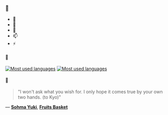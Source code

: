 ### 👋

- 🔭
- 🌱
- 💬
- 📫
- ⚡

#### 🧏

[![Most used languages](https://github-readme-stats-aynah.vercel.app/api/top-langs/?username=aynh&theme=solarized-dark&langs_count=6&layout=compact&hide_title=true)](https://github.com/anuraghazra/github-readme-stats#gh-dark-mode-only)
[![Most used languages](https://github-readme-stats-aynah.vercel.app/api/top-langs/?username=aynh&theme=solarized-light&langs_count=6&layout=compact&hide_title=true)](https://github.com/anuraghazra/github-readme-stats#gh-light-mode-only)

#### 💬

> "I won't ask what you wish for. I only hope it comes true by your own two hands. (to Kyo)"

&mdash; [**Sohma Yuki**](https://myanimelist.net/character.php?q=Sohma%20Yuki&cat=character), [**Fruits Basket**](https://myanimelist.net/search/all?q=Fruits%20Basket&cat=all)
